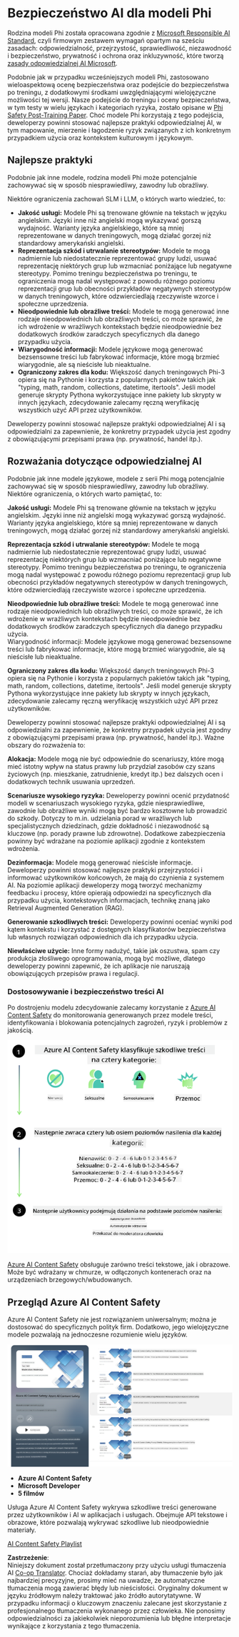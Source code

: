 <!--
CO_OP_TRANSLATOR_METADATA:
{
  "original_hash": "c8273672cc57df2be675407a1383aaf0",
  "translation_date": "2025-07-16T17:47:30+00:00",
  "source_file": "md/01.Introduction/01/01.AISafety.md",
  "language_code": "pl"
}
-->
# Bezpieczeństwo AI dla modeli Phi  
Rodzina modeli Phi została opracowana zgodnie z [Microsoft Responsible AI Standard](https://query.prod.cms.rt.microsoft.com/cms/api/am/binary/RE5cmFl), czyli firmowym zestawem wymagań opartym na sześciu zasadach: odpowiedzialność, przejrzystość, sprawiedliwość, niezawodność i bezpieczeństwo, prywatność i ochrona oraz inkluzywność, które tworzą [zasady odpowiedzialnej AI Microsoft](https://www.microsoft.com/ai/responsible-ai).

Podobnie jak w przypadku wcześniejszych modeli Phi, zastosowano wieloaspektową ocenę bezpieczeństwa oraz podejście do bezpieczeństwa po treningu, z dodatkowymi środkami uwzględniającymi wielojęzyczne możliwości tej wersji. Nasze podejście do treningu i oceny bezpieczeństwa, w tym testy w wielu językach i kategoriach ryzyka, zostało opisane w [Phi Safety Post-Training Paper](https://arxiv.org/abs/2407.13833). Choć modele Phi korzystają z tego podejścia, deweloperzy powinni stosować najlepsze praktyki odpowiedzialnej AI, w tym mapowanie, mierzenie i łagodzenie ryzyk związanych z ich konkretnym przypadkiem użycia oraz kontekstem kulturowym i językowym.

## Najlepsze praktyki

Podobnie jak inne modele, rodzina modeli Phi może potencjalnie zachowywać się w sposób niesprawiedliwy, zawodny lub obraźliwy.

Niektóre ograniczenia zachowań SLM i LLM, o których warto wiedzieć, to:

- **Jakość usługi:** Modele Phi są trenowane głównie na tekstach w języku angielskim. Języki inne niż angielski mogą wykazywać gorszą wydajność. Warianty języka angielskiego, które są mniej reprezentowane w danych treningowych, mogą działać gorzej niż standardowy amerykański angielski.  
- **Reprezentacja szkód i utrwalanie stereotypów:** Modele te mogą nadmiernie lub niedostatecznie reprezentować grupy ludzi, usuwać reprezentację niektórych grup lub wzmacniać poniżające lub negatywne stereotypy. Pomimo treningu bezpieczeństwa po treningu, te ograniczenia mogą nadal występować z powodu różnego poziomu reprezentacji grup lub obecności przykładów negatywnych stereotypów w danych treningowych, które odzwierciedlają rzeczywiste wzorce i społeczne uprzedzenia.  
- **Nieodpowiednie lub obraźliwe treści:** Modele te mogą generować inne rodzaje nieodpowiednich lub obraźliwych treści, co może sprawić, że ich wdrożenie w wrażliwych kontekstach będzie nieodpowiednie bez dodatkowych środków zaradczych specyficznych dla danego przypadku użycia.  
- **Wiarygodność informacji:** Modele językowe mogą generować bezsensowne treści lub fabrykować informacje, które mogą brzmieć wiarygodnie, ale są nieścisłe lub nieaktualne.  
- **Ograniczony zakres dla kodu:** Większość danych treningowych Phi-3 opiera się na Pythonie i korzysta z popularnych pakietów takich jak "typing, math, random, collections, datetime, itertools". Jeśli model generuje skrypty Pythona wykorzystujące inne pakiety lub skrypty w innych językach, zdecydowanie zalecamy ręczną weryfikację wszystkich użyć API przez użytkowników.

Deweloperzy powinni stosować najlepsze praktyki odpowiedzialnej AI i są odpowiedzialni za zapewnienie, że konkretny przypadek użycia jest zgodny z obowiązującymi przepisami prawa (np. prywatność, handel itp.).

## Rozważania dotyczące odpowiedzialnej AI

Podobnie jak inne modele językowe, modele z serii Phi mogą potencjalnie zachowywać się w sposób niesprawiedliwy, zawodny lub obraźliwy. Niektóre ograniczenia, o których warto pamiętać, to:

**Jakość usługi:** Modele Phi są trenowane głównie na tekstach w języku angielskim. Języki inne niż angielski mogą wykazywać gorszą wydajność. Warianty języka angielskiego, które są mniej reprezentowane w danych treningowych, mogą działać gorzej niż standardowy amerykański angielski.

**Reprezentacja szkód i utrwalanie stereotypów:** Modele te mogą nadmiernie lub niedostatecznie reprezentować grupy ludzi, usuwać reprezentację niektórych grup lub wzmacniać poniżające lub negatywne stereotypy. Pomimo treningu bezpieczeństwa po treningu, te ograniczenia mogą nadal występować z powodu różnego poziomu reprezentacji grup lub obecności przykładów negatywnych stereotypów w danych treningowych, które odzwierciedlają rzeczywiste wzorce i społeczne uprzedzenia.

**Nieodpowiednie lub obraźliwe treści:** Modele te mogą generować inne rodzaje nieodpowiednich lub obraźliwych treści, co może sprawić, że ich wdrożenie w wrażliwych kontekstach będzie nieodpowiednie bez dodatkowych środków zaradczych specyficznych dla danego przypadku użycia.  
Wiarygodność informacji: Modele językowe mogą generować bezsensowne treści lub fabrykować informacje, które mogą brzmieć wiarygodnie, ale są nieścisłe lub nieaktualne.

**Ograniczony zakres dla kodu:** Większość danych treningowych Phi-3 opiera się na Pythonie i korzysta z popularnych pakietów takich jak "typing, math, random, collections, datetime, itertools". Jeśli model generuje skrypty Pythona wykorzystujące inne pakiety lub skrypty w innych językach, zdecydowanie zalecamy ręczną weryfikację wszystkich użyć API przez użytkowników.

Deweloperzy powinni stosować najlepsze praktyki odpowiedzialnej AI i są odpowiedzialni za zapewnienie, że konkretny przypadek użycia jest zgodny z obowiązującymi przepisami prawa (np. prywatność, handel itp.). Ważne obszary do rozważenia to:

**Alokacja:** Modele mogą nie być odpowiednie do scenariuszy, które mogą mieć istotny wpływ na status prawny lub przydział zasobów czy szans życiowych (np. mieszkanie, zatrudnienie, kredyt itp.) bez dalszych ocen i dodatkowych technik usuwania uprzedzeń.

**Scenariusze wysokiego ryzyka:** Deweloperzy powinni ocenić przydatność modeli w scenariuszach wysokiego ryzyka, gdzie niesprawiedliwe, zawodnie lub obraźliwe wyniki mogą być bardzo kosztowne lub prowadzić do szkody. Dotyczy to m.in. udzielania porad w wrażliwych lub specjalistycznych dziedzinach, gdzie dokładność i niezawodność są kluczowe (np. porady prawne lub zdrowotne). Dodatkowe zabezpieczenia powinny być wdrażane na poziomie aplikacji zgodnie z kontekstem wdrożenia.

**Dezinformacja:** Modele mogą generować nieścisłe informacje. Deweloperzy powinni stosować najlepsze praktyki przejrzystości i informować użytkowników końcowych, że mają do czynienia z systemem AI. Na poziomie aplikacji deweloperzy mogą tworzyć mechanizmy feedbacku i procesy, które opierają odpowiedzi na specyficznych dla przypadku użycia, kontekstowych informacjach, technikę znaną jako Retrieval Augmented Generation (RAG).

**Generowanie szkodliwych treści:** Deweloperzy powinni oceniać wyniki pod kątem kontekstu i korzystać z dostępnych klasyfikatorów bezpieczeństwa lub własnych rozwiązań odpowiednich dla ich przypadku użycia.

**Niewłaściwe użycie:** Inne formy nadużyć, takie jak oszustwa, spam czy produkcja złośliwego oprogramowania, mogą być możliwe, dlatego deweloperzy powinni zapewnić, że ich aplikacje nie naruszają obowiązujących przepisów prawa i regulacji.

### Dostosowywanie i bezpieczeństwo treści AI

Po dostrojeniu modelu zdecydowanie zalecamy korzystanie z [Azure AI Content Safety](https://learn.microsoft.com/azure/ai-services/content-safety/overview) do monitorowania generowanych przez modele treści, identyfikowania i blokowania potencjalnych zagrożeń, ryzyk i problemów z jakością.

![Phi3AISafety](../../../../../translated_images/01.phi3aisafety.c0d7fc42f5a5c40507c5e8be556615b8377a63b8764865d057d4faac3757a478.pl.png)

[Azure AI Content Safety](https://learn.microsoft.com/azure/ai-services/content-safety/overview) obsługuje zarówno treści tekstowe, jak i obrazowe. Może być wdrażany w chmurze, w odłączonych kontenerach oraz na urządzeniach brzegowych/wbudowanych.

## Przegląd Azure AI Content Safety

Azure AI Content Safety nie jest rozwiązaniem uniwersalnym; można je dostosować do specyficznych polityk firm. Dodatkowo, jego wielojęzyczne modele pozwalają na jednoczesne rozumienie wielu języków.

![AIContentSafety](../../../../../translated_images/01.AIcontentsafety.a288819b8ce8da1a56cf708aff010a541799d002ae7ae84bb819b19ab8950591.pl.png)

- **Azure AI Content Safety**  
- **Microsoft Developer**  
- **5 filmów**

Usługa Azure AI Content Safety wykrywa szkodliwe treści generowane przez użytkowników i AI w aplikacjach i usługach. Obejmuje API tekstowe i obrazowe, które pozwalają wykrywać szkodliwe lub nieodpowiednie materiały.

[AI Content Safety Playlist](https://www.youtube.com/playlist?list=PLlrxD0HtieHjaQ9bJjyp1T7FeCbmVcPkQ)

**Zastrzeżenie**:  
Niniejszy dokument został przetłumaczony przy użyciu usługi tłumaczenia AI [Co-op Translator](https://github.com/Azure/co-op-translator). Chociaż dokładamy starań, aby tłumaczenie było jak najbardziej precyzyjne, prosimy mieć na uwadze, że automatyczne tłumaczenia mogą zawierać błędy lub nieścisłości. Oryginalny dokument w języku źródłowym należy traktować jako źródło autorytatywne. W przypadku informacji o kluczowym znaczeniu zalecane jest skorzystanie z profesjonalnego tłumaczenia wykonanego przez człowieka. Nie ponosimy odpowiedzialności za jakiekolwiek nieporozumienia lub błędne interpretacje wynikające z korzystania z tego tłumaczenia.